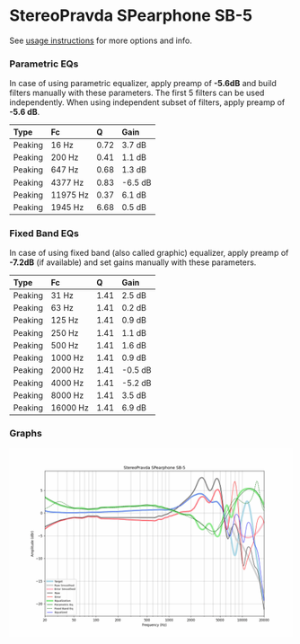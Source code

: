# StereoPravda SPearphone SB-5
See [usage instructions](https://github.com/jaakkopasanen/AutoEq#usage) for more options and info.

### Parametric EQs
In case of using parametric equalizer, apply preamp of **-5.6dB** and build filters manually
with these parameters. The first 5 filters can be used independently.
When using independent subset of filters, apply preamp of **-5.6 dB**.

| Type    | Fc       |    Q | Gain    |
|:--------|:---------|:-----|:--------|
| Peaking | 16 Hz    | 0.72 | 3.7 dB  |
| Peaking | 200 Hz   | 0.41 | 1.1 dB  |
| Peaking | 647 Hz   | 0.68 | 1.3 dB  |
| Peaking | 4377 Hz  | 0.83 | -6.5 dB |
| Peaking | 11975 Hz | 0.37 | 6.1 dB  |
| Peaking | 1945 Hz  | 6.68 | 0.5 dB  |

### Fixed Band EQs
In case of using fixed band (also called graphic) equalizer, apply preamp of **-7.2dB**
(if available) and set gains manually with these parameters.

| Type    | Fc       |    Q | Gain    |
|:--------|:---------|:-----|:--------|
| Peaking | 31 Hz    | 1.41 | 2.5 dB  |
| Peaking | 63 Hz    | 1.41 | 0.2 dB  |
| Peaking | 125 Hz   | 1.41 | 0.9 dB  |
| Peaking | 250 Hz   | 1.41 | 1.1 dB  |
| Peaking | 500 Hz   | 1.41 | 1.6 dB  |
| Peaking | 1000 Hz  | 1.41 | 0.9 dB  |
| Peaking | 2000 Hz  | 1.41 | -0.5 dB |
| Peaking | 4000 Hz  | 1.41 | -5.2 dB |
| Peaking | 8000 Hz  | 1.41 | 3.5 dB  |
| Peaking | 16000 Hz | 1.41 | 6.9 dB  |

### Graphs
![](./StereoPravda%20SPearphone%20SB-5.png)